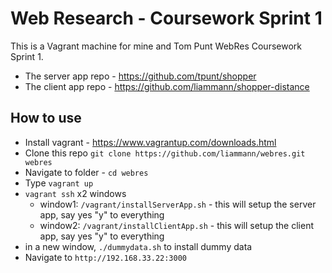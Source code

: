 # Web Research - Coursework Sprint 1 
This is a Vagrant machine for mine and Tom Punt WebRes Coursework Sprint 1. 

- The server app repo - https://github.com/tpunt/shopper
- The client app repo - https://github.com/liammann/shopper-distance

## How to use
- Install vagrant - https://www.vagrantup.com/downloads.html
- Clone this repo `git clone https://github.com/liammann/webres.git webres`
- Navigate to folder - `cd webres` 
- Type `vagrant up`
- `vagrant ssh` x2 windows
	- window1: `/vagrant/installServerApp.sh` - this will setup the server app, say yes "y" to everything 
	- window2: `/vagrant/installClientApp.sh` - this will setup the client app, say yes "y" to everything 
- in a new window, `./dummydata.sh` to install dummy data 
- Navigate to `http://192.168.33.22:3000`